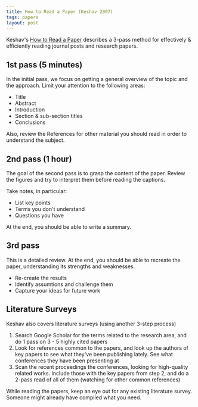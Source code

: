 ```yaml
---
title: How to Read a Paper (Keshav 2007)
tags: papers
layout: post
---
```


Keshav's [How to Read a Paper](http://blizzard.cs.uwaterloo.ca/keshav/home/Papers/data/07/paper-reading.pdf) describes a 3-pass method for effectively & efficiently reading journal posts and research papers.
<!--excerpt-->

## 1st pass (5 minutes)
In the initial pass, we focus on getting a general overview of the topic and the approach.  Limit your attention to the following areas:

- Title
- Abstract
- Introduction
- Section & sub-section titles
- Conclusions

Also, review the References for other material you should read in order to understand the subject.

## 2nd pass (1 hour)
The goal of the second pass is to grasp the content of the paper. Review the figures and try to interpret them before reading the captions.

Take notes, in particular:

- List key points
- Terms you don't understand
- Questions you have

At the end, you should be able to write a summary.

## 3rd pass
This is a detailed review. At the end, you should be able to recreate the paper, understanding its strengths and weaknesses.

- Re-create the results
- Identify assumtions and challenge them
- Capture your ideas for future work

## Literature Surveys
Keshav also covers literature surveys (using another 3-step process)

1. Search Google Scholar for the terms related to the research area, and do 1 pass on 3 - 5 highly cited papers
2. Look for references common to the papers, and look up the authors of key papers to see what they've been publishing lately. See what conferences they have been presenting at
3. Scan the recent proceedings the conferences, looking for high-quality related works. Include those with the key papers from step 2, and do a 2-pass read of all of them (watching for other common references)

While reading the papers, keep an eye out for any existing literature survey. Someone might already have compiled what you need.
